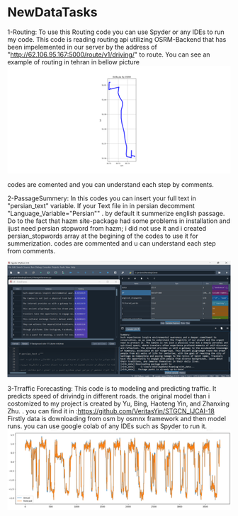 # NewDataTasks

1-Routing:
To use this Routing code you can use Spyder or any IDEs to run my code. This code is reading routing api utilizing OSRM-Backend that has been impelemented in our server by the address of "http://62.106.95.167:5000/route/v1/driving/" to route.
You can see an example of routing in tehran in bellow picture
![alt text](https://github.com/Rjalalifar/NewDataTasks/blob/main/Images/RoutingResult.png)

codes are comented and you can understand each step by comments.

2-PassageSummery:
In this codes you can insert your full text in "persian_text" variable.
If your Text file in in persian decomment "Language_Variable="Persian"" . by default it summerize english passage.
Do to the fact that hazm site-package had some problems in installation and ijust need persian stopword from hazm; i did not use it and i created persian_stopwords array at the begining of the codes to use it for summerization.
codes are commented and u can understand each step from comments.

![alt text](https://github.com/Rjalalifar/NewDataTasks/blob/main/Images/SummaryResult.png)

3-Trraffic Forecasting: This code is to modeling and predicting traffic. It predicts speed of drivindg in different roads. the original model than i costomized to my project is created by Yu, Bing, Haoteng Yin, and Zhanxing Zhu. . you can find it in :https://github.com/VeritasYin/STGCN_IJCAI-18
Firstly data is downloading from osm by osmnx framework and then model runs. you can use google colab of any IDEs such as Spyder to run it.
![alt text](https://github.com/Rjalalifar/NewDataTasks/blob/main/Images/TrafficResult.png)
